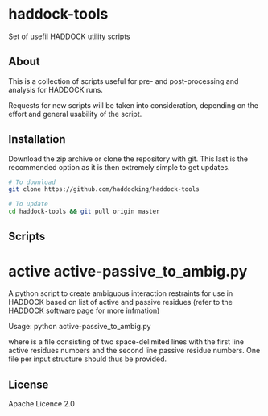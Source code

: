haddock-tools
================================================
Set of usefil HADDOCK utility scripts

About
---------

This is a collection of scripts useful for pre- and post-processing and analysis for HADDOCK runs.

Requests for new scripts will be taken into consideration, depending on the effort and general
usability of the script.


Installation
------------
Download the zip archive or clone the repository with git. This last is the recommended option as it
is then extremely simple to get updates.

```bash
# To download
git clone https://github.com/haddocking/haddock-tools

# To update
cd haddock-tools && git pull origin master
```

Scripts
------------

# active active-passive_to_ambig.py
A python script to create ambiguous interaction restraints for use in HADDOCK based on list of active and passive residues (refer to the [HADDOCK software page](http://www.bonvinlab.org/software/haddock2.2/haddock.html) for more infmation)

Usage:
     python active-passive_to_ambig.py <active-passive-file1> <active-passive-file2>

where <active-passive-file> is a file consisting of two space-delimited lines with
the first line active residues numbers and the second line passive residue numbers. One file per input structure should thus be provided.


License
---------

Apache Licence 2.0
